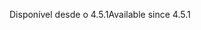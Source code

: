 <span data-ttu-id="fa9f3-101">Disponível desde o 4.5.1</span><span class="sxs-lookup"><span data-stu-id="fa9f3-101">Available since 4.5.1</span></span>